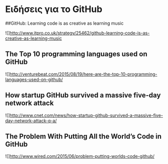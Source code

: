 # Ειδήσεις για το GitHub

##GitHub: Learning code is as creative as learning music

![]http://www.itpro.co.uk/strategy/25462/github-learning-code-is-as-creative-as-learning-music

## The Top 10 programming languages used on GitHub

![]http://venturebeat.com/2015/08/19/here-are-the-top-10-programming-languages-used-on-github/

## How startup GitHub survived a massive five-day network attack

![]http://www.cnet.com/news/how-startup-github-survived-a-massive-five-day-network-attack-q-a/

## The Problem With Putting All the World’s Code in GitHub

![]http://www.wired.com/2015/06/problem-putting-worlds-code-github/

